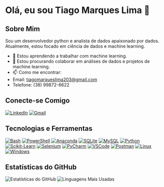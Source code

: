 # Olá, eu sou Tiago Marques Lima 👋

## Sobre Mim

Sou um desenvolvedor python e analista de dados apaixonado por dados. Atualmente, estou focado em ciência de dados e machine learning. 

- 🌱 Estou aprendendo a trabalhar com machine learning.
- 👯 Estou procurando colaborar em análises de dados e projetos de machine learning.
- 📫 Como me encontrar:
- Email: tiagomarqueslima203@gmail.com
- Telefone: (38) 99872-6622

## Conecte-se Comigo

[![LinkedIn](https://skillicons.dev/icons?i=linkedin)](https://www.linkedin.com/in/tiago-marques-lima/)
[![Gmail](https://skillicons.dev/icons?i=gmail)](mailto:tiagomarqueslima203@gmail.com)

## Tecnologias e Ferramentas

[![Bash](https://skillicons.dev/icons?i=bash)](https://www.gnu.org/savannah-checkouts/gnu/bash/manual/bash.html)
[![PowerShell](https://skillicons.dev/icons?i=powershell)](https://learn.microsoft.com/en-us/powershell/)
[![Anaconda](https://skillicons.dev/icons?i=anaconda)](https://docs.anaconda.com)
[![SQLite](https://skillicons.dev/icons?i=sqlite)](https://www.sqlite.org/docs.html)
[![MySQL](https://skillicons.dev/icons?i=mysql)](https://dev.mysql.com/doc/)
[![Python](https://skillicons.dev/icons?i=py)](https://docs.python.org/3/)
[![Scikit-Learn](https://skillicons.dev/icons?i=sklearn)](https://scikit-learn.org/stable/user_guide.html)
[![Selenium](https://skillicons.dev/icons?i=selenium)](https://www.selenium.dev/documentation/)
[![PyCharm](https://skillicons.dev/icons?i=pycharm)](https://www.jetbrains.com/help/pycharm/getting-started.html)
[![VSCode](https://skillicons.dev/icons?i=vscode)](https://code.visualstudio.com/docs)
[![Postman](https://skillicons.dev/icons?i=postman)](https://learning.postman.com/docs/introduction/overview/)
[![Linux](https://skillicons.dev/icons?i=linux)](https://docs.kernel.org)
[![Windows](https://skillicons.dev/icons?i=windows)](https://learn.microsoft.com/pt-br/windows/)

## Estatísticas do GitHub

![Estatísticas do GitHub](https://github-readme-stats.vercel.app/api?username=Ogarit&show_icons=true&theme=radical)
![Linguagens Mais Usadas](https://github-readme-stats.vercel.app/api/top-langs/?username=Ogarit&theme=radical)
